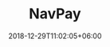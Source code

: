 ---
title: "NavPay"
date: 2018-12-29T11:02:05+06:00
icon: "fas fa-mobile-alt"
description: "NavPay is a lite wallet for desktop and mobile"
type : "pages"
draft: true

---